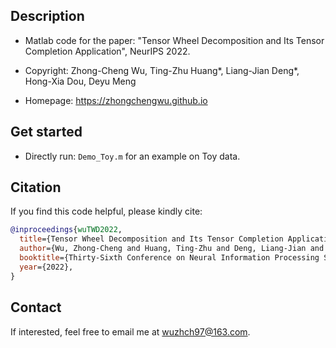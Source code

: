 ## Description
- Matlab code for the paper: \"Tensor Wheel Decomposition and Its Tensor Completion Application\", NeurIPS 2022.

- Copyright: Zhong-Cheng Wu, Ting-Zhu Huang\*, Liang-Jian Deng\*, Hong-Xia Dou, Deyu Meng

- Homepage: https://zhongchengwu.github.io

## Get started
- Directly run: ``Demo_Toy.m`` for an example on Toy data.

## Citation
If you find this code helpful, please kindly cite:
```bibtex
@inproceedings{wuTWD2022,
  title={Tensor Wheel Decomposition and Its Tensor Completion Application}, 
  author={Wu, Zhong-Cheng and Huang, Ting-Zhu and Deng, Liang-Jian and Dou, Hong-Xia and Meng, Deyu}, 
  booktitle={Thirty-Sixth Conference on Neural Information Processing Systems},
  year={2022},  
}
```

## Contact
If interested, feel free to email me at <wuzhch97@163.com>.
